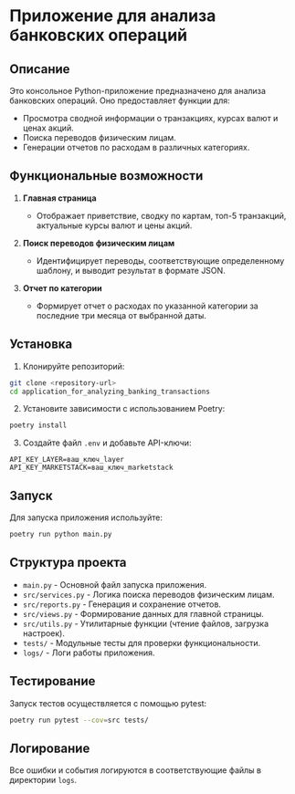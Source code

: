 # Приложение для анализа банковских операций

## Описание
Это консольное Python-приложение предназначено для анализа банковских операций. Оно предоставляет функции для:
- Просмотра сводной информации о транзакциях, курсах валют и ценах акций.
- Поиска переводов физическим лицам.
- Генерации отчетов по расходам в различных категориях.

## Функциональные возможности

1. **Главная страница**
   - Отображает приветствие, сводку по картам, топ-5 транзакций, актуальные курсы валют и цены акций.

2. **Поиск переводов физическим лицам**
   - Идентифицирует переводы, соответствующие определенному шаблону, и выводит результат в формате JSON.

3. **Отчет по категории**
   - Формирует отчет о расходах по указанной категории за последние три месяца от выбранной даты.

## Установка

1. Клонируйте репозиторий:
```bash
git clone <repository-url>
cd application_for_analyzing_banking_transactions
```

2. Установите зависимости с использованием Poetry:
```bash
poetry install
```

3. Создайте файл `.env` и добавьте API-ключи:
```env
API_KEY_LAYER=ваш_ключ_layer
API_KEY_MARKETSTACK=ваш_ключ_marketstack
```

## Запуск

Для запуска приложения используйте:
```bash
poetry run python main.py
```

## Структура проекта

- `main.py` - Основной файл запуска приложения.
- `src/services.py` - Логика поиска переводов физическим лицам.
- `src/reports.py` - Генерация и сохранение отчетов.
- `src/views.py` - Формирование данных для главной страницы.
- `src/utils.py` - Утилитарные функции (чтение файлов, загрузка настроек).
- `tests/` - Модульные тесты для проверки функциональности.
- `logs/` - Логи работы приложения.

## Тестирование

Запуск тестов осуществляется с помощью pytest:
```bash
poetry run pytest --cov=src tests/
```

## Логирование

Все ошибки и события логируются в соответствующие файлы в директории `logs`.
